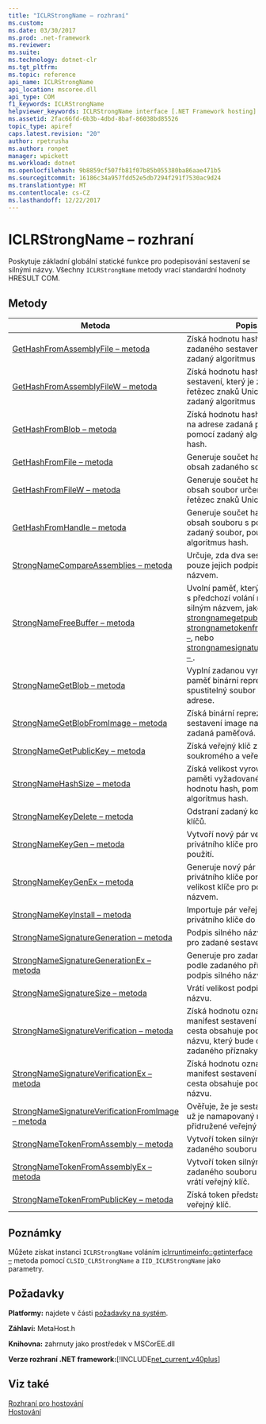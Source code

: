 ```yaml
---
title: "ICLRStrongName – rozhraní"
ms.custom: 
ms.date: 03/30/2017
ms.prod: .net-framework
ms.reviewer: 
ms.suite: 
ms.technology: dotnet-clr
ms.tgt_pltfrm: 
ms.topic: reference
api_name: ICLRStrongName
api_location: mscoree.dll
api_type: COM
f1_keywords: ICLRStrongName
helpviewer_keywords: ICLRStrongName interface [.NET Framework hosting]
ms.assetid: 2fac66fd-6b3b-4dbd-8baf-86038bd85526
topic_type: apiref
caps.latest.revision: "20"
author: rpetrusha
ms.author: ronpet
manager: wpickett
ms.workload: dotnet
ms.openlocfilehash: 9b8859cf507fb81f07b85b055380ba86aae471b5
ms.sourcegitcommit: 16186c34a957fdd52e5db7294f291f7530ac9d24
ms.translationtype: MT
ms.contentlocale: cs-CZ
ms.lasthandoff: 12/22/2017
---
```

# <a name="iclrstrongname-interface"></a>ICLRStrongName – rozhraní
Poskytuje základní globální statické funkce pro podepisování sestavení se silnými názvy. Všechny `ICLRStrongName` metody vrací standardní hodnoty HRESULT COM.  
  
## <a name="methods"></a>Metody  
  
|Metoda|Popis|  
|------------|-----------------|  
|[GetHashFromAssemblyFile – metoda](../../../../docs/framework/unmanaged-api/hosting/iclrstrongname-gethashfromassemblyfile-method.md)|Získá hodnotu hash souboru zadaného sestavení pomocí zadaný algoritmus hash.|  
|[GetHashFromAssemblyFileW – metoda](../../../../docs/framework/unmanaged-api/hosting/iclrstrongname-gethashfromassemblyfilew-method.md)|Získá hodnotu hash souboru sestavení, který je zadán jako řetězec znaků Unicode, pomocí zadaný algoritmus hash.|  
|[GetHashFromBlob – metoda](../../../../docs/framework/unmanaged-api/hosting/iclrstrongname-gethashfromblob-method.md)|Získá hodnotu hash sestavení na adrese zadaná paměťová, pomocí zadaný algoritmus hash.|  
|[GetHashFromFile – metoda](../../../../docs/framework/unmanaged-api/hosting/iclrstrongname-gethashfromfile-method.md)|Generuje součet hash přes obsah zadaného souboru.|  
|[GetHashFromFileW – metoda](../../../../docs/framework/unmanaged-api/hosting/iclrstrongname-gethashfromfilew-method.md)|Generuje součet hash přes obsah soubor určený touto řetězec znaků Unicode.|  
|[GetHashFromHandle – metoda](../../../../docs/framework/unmanaged-api/hosting/iclrstrongname-gethashfromhandle-method.md)|Generuje součet hash přes obsah souboru s popisovačem zadaný soubor, použití zadaný algoritmus hash.|  
|[StrongNameCompareAssemblies – metoda](../../../../docs/framework/unmanaged-api/hosting/iclrstrongname-strongnamecompareassemblies-method.md)|Určuje, zda dva sestavení liší pouze jejich podpisy silným názvem.|  
|[StrongNameFreeBuffer – metoda](../../../../docs/framework/unmanaged-api/hosting/iclrstrongname-strongnamefreebuffer-method.md)|Uvolní paměť, který byl přidělen s předchozí volání metody silným názvem, jako [strongnamegetpublickey –](../../../../docs/framework/unmanaged-api/hosting/iclrstrongname-strongnamegetpublickey-method.md), [strongnametokenfrompublickey –](../../../../docs/framework/unmanaged-api/hosting/iclrstrongname-strongnametokenfrompublickey-method.md), nebo [strongnamesignaturegeneration – ](../../../../docs/framework/unmanaged-api/hosting/iclrstrongname-strongnamesignaturegeneration-method.md).|  
|[StrongNameGetBlob – metoda](../../../../docs/framework/unmanaged-api/hosting/iclrstrongname-strongnamegetblob-method.md)|Vyplní zadanou vyrovnávací paměť binární reprezentace spustitelný soubor na zadané adrese.|  
|[StrongNameGetBlobFromImage – metoda](../../../../docs/framework/unmanaged-api/hosting/iclrstrongname-strongnamegetblobfromimage-method.md)|Získá binární reprezentace sestavení image na adrese zadaná paměťová.|  
|[StrongNameGetPublicKey – metoda](../../../../docs/framework/unmanaged-api/hosting/iclrstrongname-strongnamegetpublickey-method.md)|Získá veřejný klíč z páru soukromého a veřejného klíče.|  
|[StrongNameHashSize – metoda](../../../../docs/framework/unmanaged-api/hosting/iclrstrongname-strongnamehashsize-method.md)|Získá velikost vyrovnávací paměti vyžadované pro hodnotu hash, pomocí zadaný algoritmus hash.|  
|[StrongNameKeyDelete – metoda](../../../../docs/framework/unmanaged-api/hosting/iclrstrongname-strongnamekeydelete-method.md)|Odstraní zadaný kontejner klíčů.|  
|[StrongNameKeyGen – metoda](../../../../docs/framework/unmanaged-api/hosting/iclrstrongname-strongnamekeygen-method.md)|Vytvoří nový pár veřejného a privátního klíče pro silné jméno použití.|  
|[StrongNameKeyGenEx – metoda](../../../../docs/framework/unmanaged-api/hosting/iclrstrongname-strongnamekeygenex-method.md)|Generuje nový pár veřejného a privátního klíče pomocí zadané velikost klíče pro použití silným názvem.|  
|[StrongNameKeyInstall – metoda](../../../../docs/framework/unmanaged-api/hosting/iclrstrongname-strongnamekeyinstall-method.md)|Importuje pár veřejného a privátního klíče do kontejneru.|  
|[StrongNameSignatureGeneration – metoda](../../../../docs/framework/unmanaged-api/hosting/iclrstrongname-strongnamesignaturegeneration-method.md)|Podpis silného názvu generuje pro zadané sestavení.|  
|[StrongNameSignatureGenerationEx – metoda](../../../../docs/framework/unmanaged-api/hosting/iclrstrongname-strongnamesignaturegenerationex-method.md)|Generuje pro zadané sestavení, podle zadaného příznaky podpis silného názvu.|  
|[StrongNameSignatureSize – metoda](../../../../docs/framework/unmanaged-api/hosting/iclrstrongname-strongnamesignaturesize-method.md)|Vrátí velikost podpis silného názvu.|  
|[StrongNameSignatureVerification – metoda](../../../../docs/framework/unmanaged-api/hosting/iclrstrongname-strongnamesignatureverification-method.md)|Získá hodnotu označující, zda manifest sestavení v zadaná cesta obsahuje podpis silného názvu, který bude ověřen podle zadaného příznaky.|  
|[StrongNameSignatureVerificationEx – metoda](../../../../docs/framework/unmanaged-api/hosting/iclrstrongname-strongnamesignatureverificationex-method.md)|Získá hodnotu označující, zda manifest sestavení v zadaná cesta obsahuje podpis silného názvu.|  
|[StrongNameSignatureVerificationFromImage – metoda](../../../../docs/framework/unmanaged-api/hosting/iclrstrongname-strongnamesignatureverificationfromimage-method.md)|Ověřuje, že je sestavení, které už je namapovaný na paměť pro přidružené veřejný klíč platný.|  
|[StrongNameTokenFromAssembly – metoda](../../../../docs/framework/unmanaged-api/hosting/iclrstrongname-strongnametokenfromassembly-method.md)|Vytvoří token silným názvem ze zadaného souboru sestavení.|  
|[StrongNameTokenFromAssemblyEx – metoda](../../../../docs/framework/unmanaged-api/hosting/iclrstrongname-strongnametokenfromassemblyex-method.md)|Vytvoří token silným názvem ze zadaného souboru sestavení a vrátí veřejný klíč.|  
|[StrongNameTokenFromPublicKey – metoda](../../../../docs/framework/unmanaged-api/hosting/iclrstrongname-strongnametokenfrompublickey-method.md)|Získá token představující veřejný klíč.|  
  
## <a name="remarks"></a>Poznámky  
 Můžete získat instanci `ICLRStrongName` voláním [iclrruntimeinfo::getinterface –](../../../../docs/framework/unmanaged-api/hosting/iclrruntimeinfo-getinterface-method.md) metoda pomocí `CLSID_CLRStrongName` a `IID_ICLRStrongName` jako parametry.  
  
## <a name="requirements"></a>Požadavky  
 **Platformy:** najdete v části [požadavky na systém](../../../../docs/framework/get-started/system-requirements.md).  
  
 **Záhlaví:** MetaHost.h  
  
 **Knihovna:** zahrnuty jako prostředek v MSCorEE.dll  
  
 **Verze rozhraní .NET framework:**[!INCLUDE[net_current_v40plus](../../../../includes/net-current-v40plus-md.md)]  
  
## <a name="see-also"></a>Viz také  
 [Rozhraní pro hostování](../../../../docs/framework/unmanaged-api/hosting/hosting-interfaces.md)  
 [Hostování](../../../../docs/framework/unmanaged-api/hosting/index.md)

